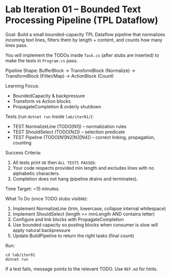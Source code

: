 # Lab Iteration 01 – Bounded Text Processing Pipeline (TPL Dataflow)

Goal: Build a small bounded-capacity TPL Dataflow pipeline that normalizes incoming text lines, filters them by length + content, and counts how many lines pass.

You will implement the TODOs inside `Task.cs` (after stubs are inserted) to make the tests in `Program.cs` pass.

Pipeline Shape:
BufferBlock<string> -> TransformBlock (Normalize) -> TransformBlock (Filter/Map) -> ActionBlock (Count)

Learning Focus:
- BoundedCapacity & backpressure
- Transform vs Action blocks
- PropagateCompletion & orderly shutdown

Tests (run `dotnet run` inside `lab/iter01/`):
- TEST NormalizeLine (TODO[N1]) – normalization rules
- TEST ShouldSelect (TODO[N2]) – selection predicate
- TEST Pipeline (TODO[N1|N2|N3|N4]) – correct linking, propagation, counting

Success Criteria:
1. All tests print `OK` then `ALL TESTS PASSED`.
2. Your code respects provided min length and excludes lines with no alphabetic characters.
3. Completion does not hang (pipeline drains and terminates).

Time Target: ~15 minutes.

What To Do (once TODO stubs visible):
1. Implement NormalizeLine (trim, lowercase, collapse internal whitespace)
2. Implement ShouldSelect (length >= minLength AND contains letter)
3. Configure and link blocks with PropagateCompletion
4. Use bounded capacity so posting blocks when consumer is slow will apply natural backpressure
5. Update BuildPipeline to return the right tasks (final count)

Run:
```
cd lab/iter01
dotnet run
```

If a test fails, message points to the relevant TODO. Use `REF.md` for hints.
